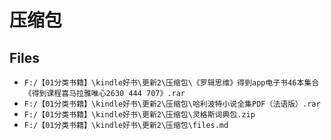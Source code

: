 # 压缩包

## Files

- `F:/【01分类书籍】\kindle好书\更新2\压缩包\《罗辑思维》得到app电子书46本集合《得到课程喜马拉雅唯心2630 444 707》.rar`
- `F:/【01分类书籍】\kindle好书\更新2\压缩包\哈利波特小说全集PDF（法语版）.rar`
- `F:/【01分类书籍】\kindle好书\更新2\压缩包\灵格斯词典包.zip`
- `F:/【01分类书籍】\kindle好书\更新2\压缩包\files.md`
